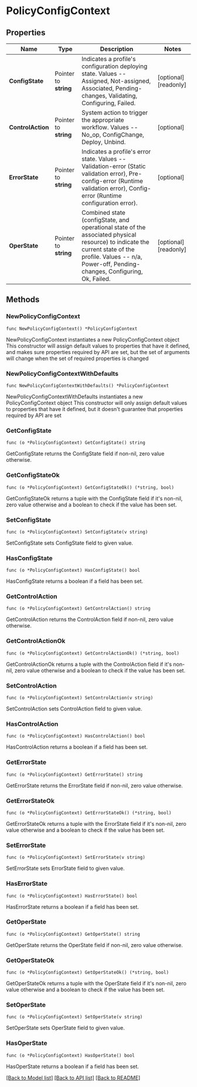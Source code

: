 # PolicyConfigContext

## Properties

Name | Type | Description | Notes
------------ | ------------- | ------------- | -------------
**ConfigState** | Pointer to **string** | Indicates a profile&#39;s configuration deploying state. Values -- Assigned, Not-assigned, Associated, Pending-changes, Validating, Configuring, Failed. | [optional] [readonly] 
**ControlAction** | Pointer to **string** | System action to trigger the appropriate workflow. Values -- No_op, ConfigChange, Deploy, Unbind. | [optional] 
**ErrorState** | Pointer to **string** | Indicates a profile&#39;s error state. Values -- Validation-error (Static validation error), Pre-config-error (Runtime validation error), Config-error (Runtime configuration error). | [optional] 
**OperState** | Pointer to **string** | Combined state (configState, and operational state of the associated physical resource) to indicate the current state of the profile. Values -- n/a, Power-off, Pending-changes, Configuring, Ok, Failed. | [optional] [readonly] 

## Methods

### NewPolicyConfigContext

`func NewPolicyConfigContext() *PolicyConfigContext`

NewPolicyConfigContext instantiates a new PolicyConfigContext object
This constructor will assign default values to properties that have it defined,
and makes sure properties required by API are set, but the set of arguments
will change when the set of required properties is changed

### NewPolicyConfigContextWithDefaults

`func NewPolicyConfigContextWithDefaults() *PolicyConfigContext`

NewPolicyConfigContextWithDefaults instantiates a new PolicyConfigContext object
This constructor will only assign default values to properties that have it defined,
but it doesn't guarantee that properties required by API are set

### GetConfigState

`func (o *PolicyConfigContext) GetConfigState() string`

GetConfigState returns the ConfigState field if non-nil, zero value otherwise.

### GetConfigStateOk

`func (o *PolicyConfigContext) GetConfigStateOk() (*string, bool)`

GetConfigStateOk returns a tuple with the ConfigState field if it's non-nil, zero value otherwise
and a boolean to check if the value has been set.

### SetConfigState

`func (o *PolicyConfigContext) SetConfigState(v string)`

SetConfigState sets ConfigState field to given value.

### HasConfigState

`func (o *PolicyConfigContext) HasConfigState() bool`

HasConfigState returns a boolean if a field has been set.

### GetControlAction

`func (o *PolicyConfigContext) GetControlAction() string`

GetControlAction returns the ControlAction field if non-nil, zero value otherwise.

### GetControlActionOk

`func (o *PolicyConfigContext) GetControlActionOk() (*string, bool)`

GetControlActionOk returns a tuple with the ControlAction field if it's non-nil, zero value otherwise
and a boolean to check if the value has been set.

### SetControlAction

`func (o *PolicyConfigContext) SetControlAction(v string)`

SetControlAction sets ControlAction field to given value.

### HasControlAction

`func (o *PolicyConfigContext) HasControlAction() bool`

HasControlAction returns a boolean if a field has been set.

### GetErrorState

`func (o *PolicyConfigContext) GetErrorState() string`

GetErrorState returns the ErrorState field if non-nil, zero value otherwise.

### GetErrorStateOk

`func (o *PolicyConfigContext) GetErrorStateOk() (*string, bool)`

GetErrorStateOk returns a tuple with the ErrorState field if it's non-nil, zero value otherwise
and a boolean to check if the value has been set.

### SetErrorState

`func (o *PolicyConfigContext) SetErrorState(v string)`

SetErrorState sets ErrorState field to given value.

### HasErrorState

`func (o *PolicyConfigContext) HasErrorState() bool`

HasErrorState returns a boolean if a field has been set.

### GetOperState

`func (o *PolicyConfigContext) GetOperState() string`

GetOperState returns the OperState field if non-nil, zero value otherwise.

### GetOperStateOk

`func (o *PolicyConfigContext) GetOperStateOk() (*string, bool)`

GetOperStateOk returns a tuple with the OperState field if it's non-nil, zero value otherwise
and a boolean to check if the value has been set.

### SetOperState

`func (o *PolicyConfigContext) SetOperState(v string)`

SetOperState sets OperState field to given value.

### HasOperState

`func (o *PolicyConfigContext) HasOperState() bool`

HasOperState returns a boolean if a field has been set.


[[Back to Model list]](../README.md#documentation-for-models) [[Back to API list]](../README.md#documentation-for-api-endpoints) [[Back to README]](../README.md)


